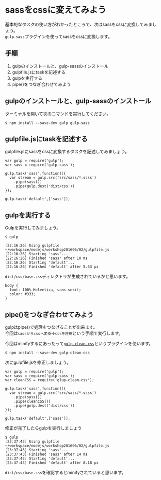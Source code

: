 # sassをcssに変えてみよう

基本的なタスクの使い方がわかったところで、次はsassをcssに変換してみましょう。  
`gulp-sass`プラグインを使ってsassをcssに変換します。  

## 手順

1. gulpのインストールと、gulp-sassのインストール
1. gulpfile.jsにtaskを記述する
1. gulpを実行する
1. pipe()をつなぎ合わせてみよう

## gulpのインストールと、gulp-sassのインストール

ターミナルを開いて次のコマンドを実行してください。

```
$ npm install --save-dev gulp gulp-sass
```

## gulpfile.jsにtaskを記述する

gulpfile.jsにsassをcssに変換するタスクを記述してみましょう。

```
var gulp = require('gulp');
var sass = require('gulp-sass');

gulp.task('sass',function(){
  var stream = gulp.src('src/sass/*.scss')
    .pipe(sass())
    .pipe(gulp.dest('dist/css'))
});

gulp.task('default',['sass']);

```

## gulpを実行する

Gulpを実行してみましょう。

```
$ gulp

[22:16:26] Using gulpfile ~/workspace/nodejs/workshop201606/02/gulpfile.js
[22:16:26] Starting 'sass'...
[22:16:26] Finished 'sass' after 10 ms
[22:16:26] Starting 'default'...
[22:16:26] Finished 'default' after 5.63 μs
```

`dist/css/base.css`ディレクトリが生成されているかと思います。

```
body {
  font: 100% Helvetica, sans-serif;
  color: #333;
}
```

## pipe()をつなぎ合わせてみよう

gulpはpipe()で処理をつなげることが出来ます。  
今回は`sassからcssへ変換`→`cssを圧縮`という手順で実行します。

今回はminifyするにあったって[`gulp-clean-css`](https://github.com/scniro/gulp-clean-css)というプラグインを使います。


```
$ npm install --save-dev gulp-clean-css
```

次にgulpfile.jsを修正しましょう。

```
var gulp = require('gulp');
var sass = require('gulp-sass');
var cleanCSS = require('glup-clean-css');

gulp.task('sass',function(){
  var stream = gulp.src('src/sass/*.scss')
    .pipe(sass())
    .pipe(cleanCSS())
    .pipe(gulp.dest('dist/css'))
});

gulp.task('default',['sass']);
```

修正が完了したらgulpを実行しましょう

```
$ gulp
[23:37:43] Using gulpfile ~/workspace/nodejs/workshop201606/02/gulpfile.js
[23:37:43] Starting 'sass'...
[23:37:43] Finished 'sass' after 14 ms
[23:37:43] Starting 'default'...
[23:37:43] Finished 'default' after 8.18 μs
```

`dist/css/base.css`を確認するとminifyされていると思います。
